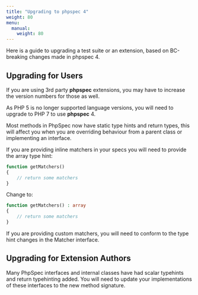 ```yaml
---
title: "Upgrading to phpspec 4"
weight: 80
menu:
  manual:
    weight: 80
---
```


Here is a guide to upgrading a test suite or an extension, based on
BC-breaking changes made in phpspec 4.

Upgrading for Users
-------------------

If you are using 3rd party **phpspec** extensions, you may have to
increase the version numbers for those as well.

As PHP 5 is no longer supported language versions, you will need to
upgrade to PHP 7 to use **phpspec** 4.

Most methods in PhpSpec now have static type hints and return types,
this will affect you when you are overriding behaviour from a parent
class or implementing an interface.

If you are providing inline matchers in your specs you will need to
provide the array type hint:

```php
function getMatchers()
{
    // return some matchers
}
```

Change to:

```php
function getMatchers() : array
{
    // return some matchers
}
```

If you are providing custom matchers, you will need to conform to the
type hint changes in the Matcher interface.

Upgrading for Extension Authors
-------------------------------

Many PhpSpec interfaces and internal classes have had scalar typehints
and return typehinting added. You will need to update your
implementations of these interfaces to the new method signature.
